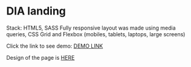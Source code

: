 <h1>DIA landing</h1>
Stack: HTML5, SASS
Fully responsive layout was made using media queries, CSS Grid and Flexbox (mobiles, tablets, laptops, large screens)

Click the link to see demo: <a href="https://romanfedusevych.github.io/DIA_landing/)">DEMO LINK</a>

Design of the page is <a href="https://www.figma.com/file/7qwsWggv9BAxMi2VPhBuPr/Air-(formerly-Dia)?node-id=9138%3A35">HERE</a>

